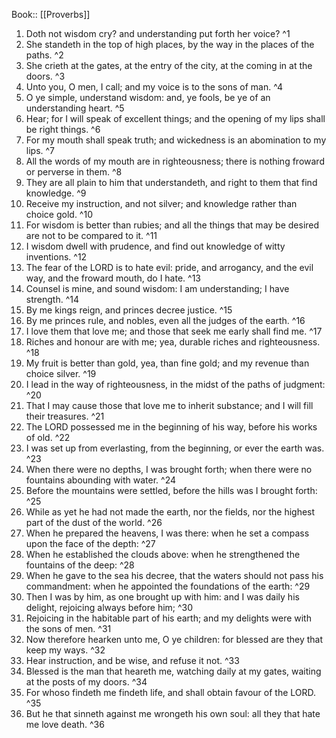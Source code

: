  Book:: [[Proverbs]]
 1. Doth not wisdom cry? and understanding put forth her voice? ^1
 2. She standeth in the top of high places, by the way in the places of the paths. ^2
 3. She crieth at the gates, at the entry of the city, at the coming in at the doors. ^3
 4. Unto you, O men, I call; and my voice is to the sons of man. ^4
 5. O ye simple, understand wisdom: and, ye fools, be ye of an understanding heart. ^5
 6. Hear; for I will speak of excellent things; and the opening of my lips shall be right things. ^6
 7. For my mouth shall speak truth; and wickedness is an abomination to my lips. ^7
 8. All the words of my mouth are in righteousness; there is nothing froward or perverse in them. ^8
 9. They are all plain to him that understandeth, and right to them that find knowledge. ^9
 10. Receive my instruction, and not silver; and knowledge rather than choice gold. ^10
 11. For wisdom is better than rubies; and all the things that may be desired are not to be compared to it. ^11
 12. I wisdom dwell with prudence, and find out knowledge of witty inventions. ^12
 13. The fear of the LORD is to hate evil: pride, and arrogancy, and the evil way, and the froward mouth, do I hate. ^13
 14. Counsel is mine, and sound wisdom: I am understanding; I have strength. ^14
 15. By me kings reign, and princes decree justice. ^15
 16. By me princes rule, and nobles, even all the judges of the earth. ^16
 17. I love them that love me; and those that seek me early shall find me. ^17
 18. Riches and honour are with me; yea, durable riches and righteousness. ^18
 19. My fruit is better than gold, yea, than fine gold; and my revenue than choice silver. ^19
 20. I lead in the way of righteousness, in the midst of the paths of judgment: ^20
 21. That I may cause those that love me to inherit substance; and I will fill their treasures. ^21
 22. The LORD possessed me in the beginning of his way, before his works of old. ^22
 23. I was set up from everlasting, from the beginning, or ever the earth was. ^23
 24. When there were no depths, I was brought forth; when there were no fountains abounding with water. ^24
 25. Before the mountains were settled, before the hills was I brought forth: ^25
 26. While as yet he had not made the earth, nor the fields, nor the highest part of the dust of the world. ^26
 27. When he prepared the heavens, I was there: when he set a compass upon the face of the depth: ^27
 28. When he established the clouds above: when he strengthened the fountains of the deep: ^28
 29. When he gave to the sea his decree, that the waters should not pass his commandment: when he appointed the foundations of the earth: ^29
 30. Then I was by him, as one brought up with him: and I was daily his delight, rejoicing always before him; ^30
 31. Rejoicing in the habitable part of his earth; and my delights were with the sons of men. ^31
 32. Now therefore hearken unto me, O ye children: for blessed are they that keep my ways. ^32
 33. Hear instruction, and be wise, and refuse it not. ^33
 34. Blessed is the man that heareth me, watching daily at my gates, waiting at the posts of my doors. ^34
 35. For whoso findeth me findeth life, and shall obtain favour of the LORD. ^35
 36. But he that sinneth against me wrongeth his own soul: all they that hate me love death. ^36
